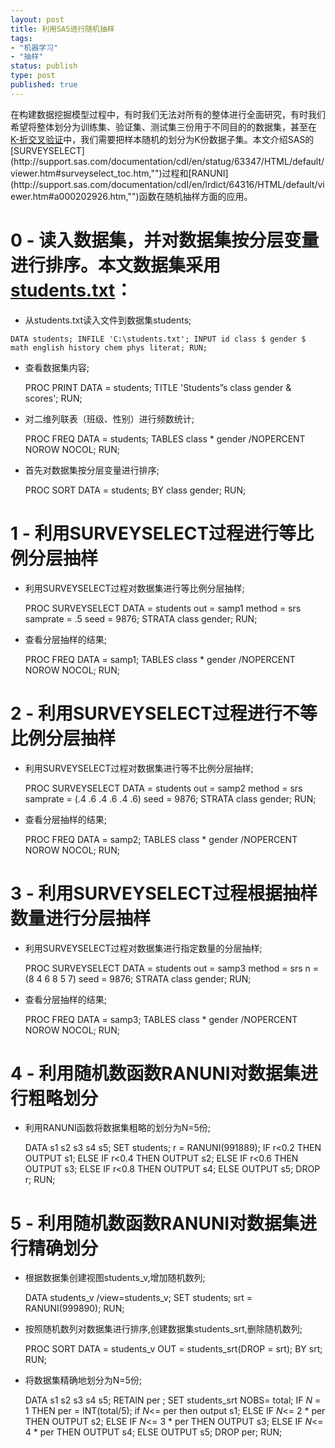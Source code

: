 ```yaml
--- 
layout: post
title: 利用SAS进行随机抽样
tags: 
- "机器学习"
- "抽样"
status: publish
type: post
published: true
---
```

在构建数据挖掘模型过程中，有时我们无法对所有的整体进行全面研究，有时我们希望将整体划分为训练集、验证集、测试集三份用于不同目的的数据集，甚至在[K-折交叉验证](http://en.wikipedia.org/wiki/Cross-validation_(statistics),"")中，我们需要把样本随机的划分为K份数据子集。本文介绍SAS的[SURVEYSELECT](http://support.sas.com/documentation/cdl/en/statug/63347/HTML/default/viewer.htm#surveyselect_toc.htm,"")过程和[RANUNI](http://support.sas.com/documentation/cdl/en/lrdict/64316/HTML/default/viewer.htm#a000202926.htm,"")函数在随机抽样方面的应用。

# 0 - 读入数据集，并对数据集按分层变量进行排序。本文数据集采用[students.txt](http://sdrv.ms/1cGK6CD,"")：

* 从students.txt读入文件到数据集students;

`
DATA students;
    INFILE 'C:\students.txt';
    INPUT id class $ gender $ math english history chem phys literat;
RUN;
`
	
* 查看数据集内容;

    PROC PRINT DATA = students;
        TITLE 'Students”s class gender & scores';
    RUN;

* 对二维列联表（班级、性别）进行频数统计;

    PROC FREQ DATA = students;
        TABLES class * gender /NOPERCENT NOROW NOCOL;
RUN;

* 首先对数据集按分层变量进行排序;

    PROC SORT DATA = students;
        BY class gender;
    RUN;


# 1 - 利用SURVEYSELECT过程进行等比例分层抽样

* 利用SURVEYSELECT过程对数据集进行等比例分层抽样;

    PROC SURVEYSELECT DATA = students out = samp1 method = srs samprate = .5 seed = 9876;
        STRATA class gender;
    RUN; 

* 查看分层抽样的结果;

    PROC FREQ DATA = samp1;
        TABLES class * gender /NOPERCENT NOROW NOCOL;
    RUN;


# 2 - 利用SURVEYSELECT过程进行不等比例分层抽样

* 利用SURVEYSELECT过程对数据集进行等不比例分层抽样;

    PROC SURVEYSELECT DATA = students out = samp2 method = srs samprate = (.4 .6 .4 .6 .4 .6) seed = 9876;
        STRATA class gender;
    RUN;

* 查看分层抽样的结果;

    PROC FREQ DATA = samp2;
        TABLES class * gender /NOPERCENT NOROW NOCOL;
    RUN;

# 3 - 利用SURVEYSELECT过程根据抽样数量进行分层抽样

* 利用SURVEYSELECT过程对数据集进行指定数量的分层抽样;

    PROC SURVEYSELECT DATA = students out = samp3 method = srs n = (8 4 6 8 5 7) seed = 9876;
        STRATA class gender;
    RUN;

* 查看分层抽样的结果;

    PROC FREQ DATA = samp3;
        TABLES class * gender /NOPERCENT NOROW NOCOL;
    RUN;


# 4 - 利用随机数函数RANUNI对数据集进行粗略划分

* 利用RANUNI函数将数据集粗略的划分为N=5份;

    DATA s1 s2 s3 s4 s5;
        SET students;
        r = RANUNI(991889);
        IF r<0.2 THEN OUTPUT s1;
        ELSE IF r<0.4 THEN OUTPUT s2;
        ELSE IF r<0.6 THEN OUTPUT s3;
        ELSE IF r<0.8 THEN OUTPUT s4;
        ELSE OUTPUT s5;
        DROP r;
    RUN;


# 5 - 利用随机数函数RANUNI对数据集进行精确划分

* 根据数据集创建视图students_v,增加随机数列;

    DATA students_v /view=students_v;
        SET students;
        srt = RANUNI(999890);
    RUN;

* 按照随机数列对数据集进行排序,创建数据集students_srt,删除随机数列;

    PROC SORT DATA = students_v OUT = students_srt(DROP = srt); 
        BY srt; 
    RUN;

*  将数据集精确地划分为N=5份;

    DATA s1 s2 s3 s4 s5;
        RETAIN per ;
        SET students_srt NOBS= total;
        IF _N_ = 1 THEN per = INT(total/5);
        if _N_<= per then output s1;
        ELSE IF _N_<= 2 * per THEN OUTPUT s2;
        ELSE IF _N_<= 3 * per THEN OUTPUT s3;
        ELSE IF _N_<= 4 * per THEN OUTPUT s4;
        ELSE OUTPUT s5;
        DROP per;
    RUN;